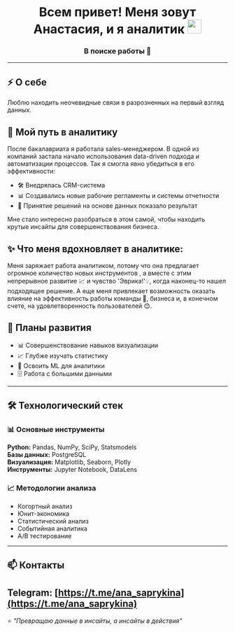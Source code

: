 <h1 align="center">
  Всем привет! Меня зовут Анастасия, и я аналитик
  <img src="https://github.com/blackcater/blackcater/raw/main/images/Hi.gif" height="32"/>
</h1>

<h3 align="center">В поиске работы 🚀</h3>

---

## ⚡ О себе

Люблю находить неочевидные связи в разрозненных на первый взгляд данных.

## 🌱 Мой путь в аналитику

После бакалавриата я работала sales-менеджером. В одной из компаний застала начало использования data-driven подхода и автоматизации процессов. Так я смогла явно убедиться в его эффективности:

- 🛠 Внедрялась CRM-система
- 📊 Создавались новые рабочие регламенты и системы отчетности 
- 🎯 Принятие решений на основе данных показало результат

Мне стало интересно разобраться в этом самой, чтобы находить крутые инсайты для совершенствования бизнеса.

## ✨ Что меня вдохновляет в аналитике: 

Меня заряжает работа аналитиком, потому что она предлагает огромное количество новых инструментов , а вместе с этим непрерывное развитие 📈 и чувство 'Эврика!'💡, когда наконец-то нашел подходящее решение. А еще меня привлекает возможность оказать влияние на эффективность работы команды 🎯, бизнеса и, в конечном счете, на удовлетворенность пользователей 😊.


## 🌵 Планы развития

- 📊 Совершенствование навыков визуализации
- 📈 Глубже изучать статистику
- 🤖 Освоить ML для аналитики
- 🗄 Работа с большими данными

---

## 🛠 Технологический стек

### 📊 Основные инструменты
**Python:** Pandas, NumPy, SciPy, Statsmodels  
**Базы данных:** PostgreSQL  
**Визуализация:** Matplotlib, Seaborn, Plotly  
**Инструменты:** Jupyter Notebook, DataLens

### 📈 Методологии анализа
- Когортный анализ
- Юнит-экономика  
- Статистический анализ
- Событийная аналитика
- A/B тестирование

---

## 📫 Контакты

**Telegram:** [https://t.me/ana_saprykina](https://t.me/ana_saprykina)  
---

⭐ *"Превращаю данные в инсайты, а инсайты в действия"*
